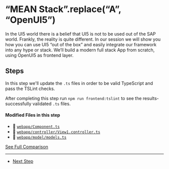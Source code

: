 # “MEAN Stack”.replace(“A”, “OpenUI5”)
  
In the UI5 world there is a belief that UI5 is not to be used out of the SAP world. Frankly, the reality is quite different.
In our session we will show you how you can use UI5 “out of the box” and easily integrate our framework into any hype or stack.
We’ll build a modern full stack App from scratch, using OpenUI5 as frontend layer.

## Steps

In this step we'll update the ``.ts`` files in order to be valid TypeScript and pass the TSLint checks.

After completing this step run ``npm run frontend:tslint`` to see the results- successfully validated ``.ts`` files. 

#### Modified Files in this step

- :small_orange_diamond: [```webapp/Component.ts```](https://github.com/d3xter666/ui5con-2019-mean-stack-with-ui5/compare/04_frontend_switch_to_typescript...04_1_switch_to_typescript#diff-bb94977854ee0b590bc7d86c5a8a718d)
- :small_orange_diamond: [``` webapp/controller/View1.controller.ts ```](https://github.com/d3xter666/ui5con-2019-mean-stack-with-ui5/compare/04_frontend_switch_to_typescript...04_1_switch_to_typescript#diff-3844c0d509dc360fa3e6fa72c04a8c43)
- :small_orange_diamond: [``` webapp/model/models.ts ```](https://github.com/d3xter666/ui5con-2019-mean-stack-with-ui5/compare/04_frontend_switch_to_typescript...04_1_switch_to_typescript#diff-dc797b2b3f470fec76fd96e2f85c9fe5)


[See Full Comparison](https://github.com/d3xter666/ui5con-2019-mean-stack-with-ui5/compare/04_frontend_switch_to_typescript...04_1_switch_to_typescript)

---
- [Next Step](https://github.com/d3xter666/ui5con-2019-mean-stack-with-ui5/tree/05_frontend_main_view)
